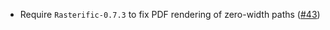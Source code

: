 - Require `Rasterific-0.7.3` to fix PDF rendering of zero-width paths ([#43](https://github.com/diagrams/diagrams-rasterific/issues/43))
